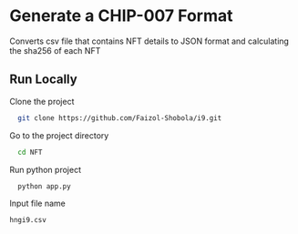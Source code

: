 
# Generate a CHIP-007 Format
Converts csv file that contains NFT details to JSON format and calculating the sha256 of each NFT

## Run Locally

Clone the project

```bash
  git clone https://github.com/Faizol-Shobola/i9.git
```

Go to the project directory

```bash
  cd NFT
```

Run python project

```bash
  python app.py
```

Input file name
```bash
hngi9.csv
```
